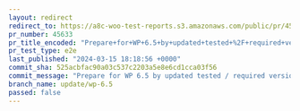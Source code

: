 ```yaml
---
layout: redirect
redirect_to: https://a8c-woo-test-reports.s3.amazonaws.com/public/pr/45633/e2e/index.html
pr_number: 45633
pr_title_encoded: "Prepare+for+WP+6.5+by+updated+tested+%2F+required+versions."
pr_test_type: e2e
last_published: "2024-03-15 18:18:56 +0000"
commit_sha: 525acbfac90a03c537c2203a5e8e6cd1cca03f56
commit_message: "Prepare for WP 6.5 by updated tested / required versions."
branch_name: update/wp-6.5
passed: false
---
```

